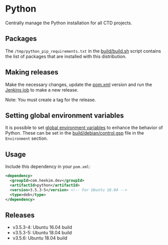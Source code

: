 # Python

Centrally manage the Python installation for all CTD projects. 

## Packages

The `/tmp/python_pip_requirements.txt` in the [build/build.sh](build/build.sh) script contains the list of packages that are installed with this distribution.

## Making releases

Make the necessary changes, update the [pom.xml](pom.xml) version and run the [Jenkins job](http://jenkins-rss.roche.com/job/BFX/job/Oncology/job/SW-package-management-python/) to make a new release.

Note: You must create a tag for the release.

## Setting global environment variables

It is possible to set [global environment variables](https://docs.python.org/3/using/cmdline.html) to enhance the behavior of Python. These can be set in the [build/debian/control.gsp](build/debian/control.gsp) file in the `Environment` section.

## Usage

Include this dependency in your `pom.xml`:

```xml
<dependency>
  <groupId>com.heekim.dev</groupId>
  <artifactId>python</artifactId>
  <version>3.5.3-5</version> <!-- For Ubuntu 18.04 -->
  <type>deb</type>
</dependency>
```

## Releases

* v3.5.3-4: Ubuntu 16.04 build
* v3.5.3-5: Ubuntu 18.04 build
* v3.5.6: Ubuntu 18.04 build
